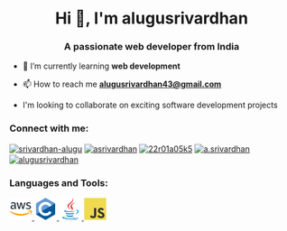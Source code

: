 <h1 align="center">Hi 👋, I'm alugusrivardhan</h1>
<h3 align="center">A passionate web developer from India</h3>

- 🌱 I’m currently learning **web development**

- 📫 How to reach me **alugusrivardhan43@gmail.com**
- I'm looking to collaborate on exciting software development projects

<h3 align="left">Connect with me:</h3>
<p align="left">
<a href="https://linkedin.com/in/srivardhan-alugu" target="blank"><img align="center" src="https://raw.githubusercontent.com/rahuldkjain/github-profile-readme-generator/master/src/images/icons/Social/linked-in-alt.svg" alt="srivardhan-alugu" height="30" width="40" /></a>
<a href="https://www.codechef.com/users/asrivardhan" target="blank"><img align="center" src="https://cdn.jsdelivr.net/npm/simple-icons@3.1.0/icons/codechef.svg" alt="asrivardhan" height="30" width="40" /></a>
<a href="https://www.hackerrank.com/22r01a05k5" target="blank"><img align="center" src="https://raw.githubusercontent.com/rahuldkjain/github-profile-readme-generator/master/src/images/icons/Social/hackerrank.svg" alt="22r01a05k5" height="30" width="40" /></a>
<a href="https://codeforces.com/profile/a.srivardhan" target="blank"><img align="center" src="https://raw.githubusercontent.com/rahuldkjain/github-profile-readme-generator/master/src/images/icons/Social/codeforces.svg" alt="a.srivardhan" height="30" width="40" /></a>
<a href="https://www.leetcode.com/alugusrivardhan" target="blank"><img align="center" src="https://raw.githubusercontent.com/rahuldkjain/github-profile-readme-generator/master/src/images/icons/Social/leet-code.svg" alt="alugusrivardhan" height="30" width="40" /></a>
</p>

<h3 align="left">Languages and Tools:</h3>
<p align="left"> <a href="https://aws.amazon.com" target="_blank" rel="noreferrer"> <img src="https://raw.githubusercontent.com/devicons/devicon/master/icons/amazonwebservices/amazonwebservices-original-wordmark.svg" alt="aws" width="40" height="40"/> </a> <a href="https://www.cprogramming.com/" target="_blank" rel="noreferrer"> <img src="https://raw.githubusercontent.com/devicons/devicon/master/icons/c/c-original.svg" alt="c" width="40" height="40"/> </a> <a href="https://www.java.com" target="_blank" rel="noreferrer"> <img src="https://raw.githubusercontent.com/devicons/devicon/master/icons/java/java-original.svg" alt="java" width="40" height="40"/> </a> <a href="https://developer.mozilla.org/en-US/docs/Web/JavaScript" target="_blank" rel="noreferrer"> <img src="https://raw.githubusercontent.com/devicons/devicon/master/icons/javascript/javascript-original.svg" alt="javascript" width="40" height="40"/> </a> </p>
